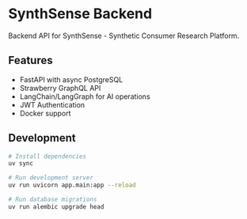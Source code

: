 # SynthSense Backend

Backend API for SynthSense - Synthetic Consumer Research Platform.

## Features

- FastAPI with async PostgreSQL
- Strawberry GraphQL API
- LangChain/LangGraph for AI operations
- JWT Authentication
- Docker support

## Development

```bash
# Install dependencies
uv sync

# Run development server
uv run uvicorn app.main:app --reload

# Run database migrations
uv run alembic upgrade head
```
